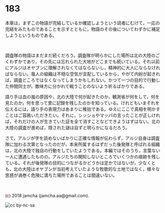 # 183

本章は，まずこの物語が完結しているか確認しようという読者にむけて，一応の完結をみたものであることを示すとともに，物語のその後についてわずかに補足しようというものである。  

<br>  

調査隊の物語はまだまだ続くだろう。調査隊が明らかにした場所は北の大陸のごくわずかであり，その先には忘れられた大地がどこまでも続いている。それ以前にアルジはオヤブンに理解されなくてはならないし，精神的に大人にならなければならない。竜人の組織は不穏な空気が支配しているから，やがて内紛が起きれば，調査どころではなくなってしまうかもしれない。かつて一つの目的で行動した仲間同士が，敵味方に分かれて戦うことのないよう祈るばかりである。  

語り手は血の嵐の原因や，北の大陸で何が起きたのか，観測省が何をして，何を見たのか，何を思って里に記録を残したのかを知っている。けれどもいまそれを伝えるには，語り手の表現力はあまりに稚拙である。ゆえにここで真相を明かすことはご容赦いただきたい。それに，シッショやマッパの言ったことが正しければ，それだけの人が生きていた証を全て消すことなどできようはずはない。北の大陸の調査が進めば，隠された謎は自ずと明らかになるだろう。  

さて，アルジが字を読めないばかりに正確な情報が伝わらず，アルジ自身は調査隊に加わる次第となったのだが，本来所属するはずだった後発隊と呼ばれる組織は，北の大陸で独自の行動をしていたようである。本編ではそのうち，言葉ない一人に遭遇したものの，アルジたちの関知しないところでいくつかの痕跡を残している。それが後発隊の目的につながるかどうかは定かではないが，少なくとも，北の大陸はオヤブンが当初考えていたような牧歌的な土地ではなく，様々な思惑が渦巻く危険に満ちた場所であることは間違いない。  

<br>  
<br>  
(c) 2018 jamcha (jamcha.aa@gmail.com).  

![cc by-nc-sa](http://i.creativecommons.org/l/by-nc-sa/4.0/88x31.png)
